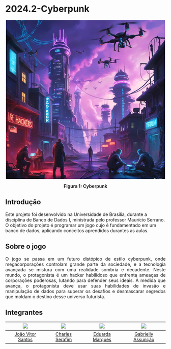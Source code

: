 # 2024.2-Cyberpunk

<!-- ![cyberpunk](assets/cyberpunk.jpg) -->


<div align="center">
  <img align="center" src="assets/cyberpunk.jpg" alt="cyberpunk" width="500" height="500">
  <p><b>Figura 1: Cyberpunk</b></p> 
</div>



## Introdução

Este projeto foi desenvolvido na Universidade de Brasília, durante a disciplina de Banco de Dados I, ministrada pelo professor Maurício Serrano. O objetivo do projeto é programar um jogo cujo é fundamentado em um banco de dados, aplicando conceitos aprendidos durantes as aulas.

## Sobre o jogo

<p align="justify">
O jogo se passa em um futuro distópico de estilo cyberpunk, onde megacorporações controlam grande parte da sociedade, e a tecnologia avançada se mistura com uma realidade sombria e decadente. Neste mundo, o protagonista é um hacker habilidoso que enfrenta ameaças de corporações poderosas, lutando para defender seus ideais. À medida que avança, o protagonista deve usar suas habilidades de invasão e manipulação de dados para superar os desafios e desmascarar segredos que moldam o destino desse universo futurista.
</p>

## Integrantes

<div align="center">

| <img src="https://github.com/Jauzimm.png" width="150px"> | <img src="https://github.com/charles-serafim.png" width="150px"> | <img src="https://github.com/EduardaSMarques.png" width="150px"> | <img src="https://github.com/GabriellyAssuncao.png" width="150px"> |
|:----------------:|:--------------------:|:---------------------:|:-------------------:|
|[João Vitor Santos](https://github.com/Jauzimm)|[Charles Serafim](https://github.com/charles-serafim)|[Eduarda Marques](https://github.com/EduardaSMarques)|[Gabrielly Assunção](https://github.com/GabriellyAssuncao)|

</div>
